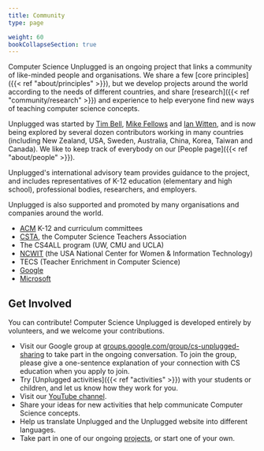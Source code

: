 ```yaml
---
title: Community
type: page

weight: 60
bookCollapseSection: true
---
```


Computer Science Unplugged is an ongoing project that links a community of like-minded people and organisations. We share a few [core principles]({{< ref "about/principles" >}}), but we develop projects around the world according to the needs of different countries, and share [research]({{< ref "community/research" >}}) and experience to help everyone find new ways of teaching computer science concepts.

Unplugged was started by [Tim Bell](https://www.canterbury.ac.nz/engineering/contact-us/people/tim-bell.html), [Mike Fellows](https://en.wikipedia.org/wiki/Michael_Fellows) and [Ian Witten](http://www.cs.waikato.ac.nz/~ihw/), and is now being explored by several dozen contributors working in many countries (including New Zealand, USA, Sweden, Australia, China, Korea, Taiwan and Canada). We like to keep track of everybody on our [People page]({{< ref "about/people" >}}).


Unplugged's international advisory team provides guidance to the project, and includes representatives of K-12 education (elementary and high school), professional bodies, researchers, and employers.

Unplugged is also supported and promoted by many organisations and companies around the world.

- [ACM](http://www.acm.org/) K-12 and curriculum committees
- [CSTA](https://www.csteachers.org/), the Computer Science Teachers Association
- The CS4ALL program (UW, CMU and UCLA)
- [NCWIT](http://www.ncwit.org/) (the USA National Center for Women & Information Technology)
- TECS (Teacher Enrichment in Computer Science)
- [Google](https://www.google.com.sg/?gfe_rd=cr&ei=_sKQVNORLcSAvATZ3oDIBg&gws_rd=ssl)
- [Microsoft](http://www.microsoft.com/)

## Get Involved

You can contribute! Computer Science Unplugged is developed entirely by volunteers, and we welcome your contributions.

- Visit our Google group at [groups.google.com/group/cs-unplugged-sharing](http://groups.google.com/forum/#!forum/cs-unplugged-sharing) to take part in the ongoing conversation. To join the group, please give a one-sentence explanation of your connection with CS education when you apply to join.
- Try [Unplugged activities]({{< ref "activities" >}}) with your students or children, and let us know how they work for you.
- Visit our [YouTube channel](https://www.youtube.com/user/csunplugged).
- Share your ideas for new activities that help communicate Computer Science concepts.
- Help us translate Unplugged and the Unplugged website into different languages.
- Take part in one of our ongoing [projects](/projects), or start one of your own.
